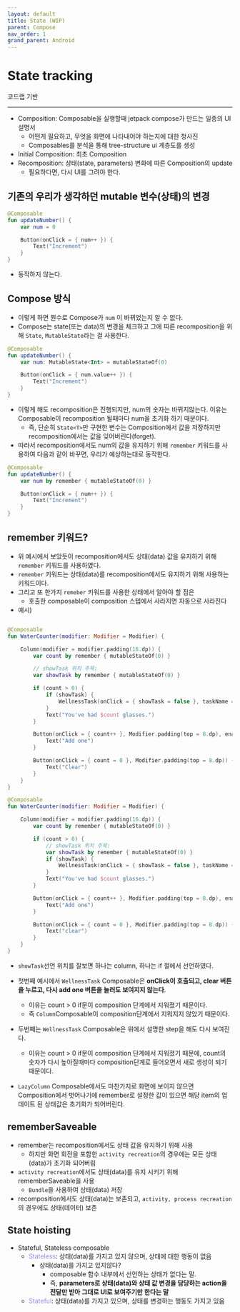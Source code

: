 ```yaml
---
layout: default
title: State (WIP)
parent: Compose
nav_order: 1
grand_parent: Android
---
```


# State tracking

코드랩 기반

---

- Composition: Composable을 실행할때 jetpack compose가 만드는 일종의 UI 설명서
    - 어떤게 필요하고, 무엇을 화면에 나타내어야 하는지에 대한 청사진
    - Composables를 분석을 통해 tree-structure ui 계층도를 생성
- Initial Composition: 최초 Composition
- Recomposition: 상태(state, parameters) 변화에 따른 Composition의 update
    - 필요하다면, 다시 UI를 그려야 한다.

## 기존의 우리가 생각하던 mutable 변수(상태)의 변경

```kotlin
@Composable
fun updateNumber() {
    var num = 0

    Button(onClick = { num++ }) {
        Text("Increment")
    }
}

```

- 동작하지 않는다.

## Compose 방식

- 이렇게 하면 뭔수로 Compose가 `num` 이 바뀌었는지 알 수 없다.
- Compose는 state(또는 data)의 변경을 체크하고 그에 따른 recomposition을 위해 `State`, `MutableState`라는 걸 사용한다.

```kotlin
@Composable
fun updateNumber() {
    var num: MutableState<Int> = mutableStateOf(0)

    Button(onClick = { num.value++ }) {
        Text("Increment")
    }
}

```

- 이렇게 해도 recomposition은 진행되지만, num의 숫자는 바뀌지않는다. 이유는 Composable이 recomposition 될때마다 num을 초기화
  하기 때문이다.
    - 즉, 단순히 `State<T>`만 구현한 변수는 Composition에서 값을 저장하지만 recomposition에서는 값을 잊어버린다(forget).
- 따라서 recomposition에서도 num의 값을 유지하기 위해 `remember` 키워드를 사용하여 다음과 같이 바꾸면, 우리가 예상하는대로 동작한다.

```kotlin
@Composable
fun updateNumber() {
    var num by remember { mutableStateOf(0) }

    Button(onClick = { num++ }) {
        Text("Increment")
    }
}

```

## remember 키워드?

- 위 예시에서 보았듯이 recomposition에서도 상태(data) 값을 유지하기 위해 `remember` 키워드를 사용하였다.
- `remember` 키워드는 상태(data)를 recomposition에서도 유지하기 위해 사용하는 키워드이다.
- 그리고 또 한가지 `remeber` 키워드를 사용한 상태에서 알아야 할 점은
    - 호출한 composable이 composition 스텝에서 사라지면 자동으로 사라진다
- 예시)

```kotlin

@Composable
fun WaterCounter(modifier: Modifier = Modifier) {

    Column(modifier = modifier.padding(16.dp)) {
        var count by remember { mutableStateOf(0) }

        // showTask 위치 주목:
        var showTask by remember { mutableStateOf(0) }

        if (count > 0) {
            if (showTask) {
                WellnessTask(onClick = { showTask = false }, taskName = "Drink water")
            }
            Text("You've had $count glasses.")
        }

        Button(onClick = { count++ }, Modifier.padding(top = 8.dp), enabled = count < 10) {
            Text("Add one")
        }

        Button(onClick = { count = 0 }, Modifier.padding(top = 8.dp)) {
            Text("Clear")
        }
    }
}

@Composable
fun WaterCounter(modifier: Modifier = Modifier) {

    Column(modifier = modifier.padding(16.dp)) {
        var count by remember { mutableStateOf(0) }

        if (count > 0) {
            // showTask 위치 주목:
            var showTask by remember { mutableStateOf(0) }
            if (showTask) {
                WellnessTask(onClick = { showTask = false }, taskName = "Drink water")
            }
            Text("You've had $count glasses.")
        }

        Button(onClick = { count++ }, Modifier.padding(top = 8.dp), enabled = count < 10) {
            Text("Add one")
        }

        Button(onClick = { count = 0 }, Modifier.padding(top = 8.dp)) {
            Text("clear")
        }
    }
}

```

- `showTask`선언 위치를 잘보면 하나는 column, 하나는 if 절에서 선언하였다.


- 첫번째 예시에서 `WellnessTask` Composable은 **onClick이 호출되고, clear 버튼을 누르고, 다시 add one 버튼을 눌러도 보여지지 않는다**.
    - 이유는 count > 0 if문이 composition 단계에서 지워졌기 때문이다.
    - 즉 `Column`Composable이 composition단계에서 지워지지 않았기 때문이다.


- 두번째는 `WellnessTask` Composable은 위에서 설명한 step을 해도 다시 보여진다.
    - 이유는 count > 0 if문이 composition 단계에서 지워졌기 때문에, count의 숫자가 다시 높아질때마다 composition단계로 들어오면서 새로 생성이 되기 때문이다.

- `LazyColumn` Composable에서도 마찬가지로 화면에 보이지 않으면 Composition에서 벗어나기에 remember로 설정한 값이 있으면
  해당 item의 업데이트 된 상태값은 초기화가 되어버린다.

## rememberSaveable

- remember는 recomposition에서도 상태 값을 유지하기 위해 사용
    - 하지만 화면 회전을 포함한 `activity recreation`의 경우에는 모든 상태(data)가 초기화 되어버림
- `activity recreation`에서도 상태(data)를 유지 시키기 위해 rememberSaveable을 사용
    - `Bundle`을 사용하여 상태(data) 저장
- recomposition에서도 상태(data)는 보존되고, `activity, process recreation`의 경우에도 상태(데이터) 보존

## State hoisting

- Stateful, Stateless composable
    - <span style="color:#A084E8">Stateless</span>: 상태(data)를 가지고 있지 않으며, 상태에 대한 행동이 없음
        - 상태(data)를 가지고 있지않다?
            - composable 함수 내부에서 선언하는 상태가 없다는 말.
            - 즉, **parameters로 상태(data)와 상태 값 변경을 담당하는 action을 전달만 받아 그대로 UI로 보여주기만 한다는 말**
    - <span style="color:#A084E8">Stateful</span>: 상태(data)를 가지고 있으며, 상태를 변경하는 행동도 가지고 있음
